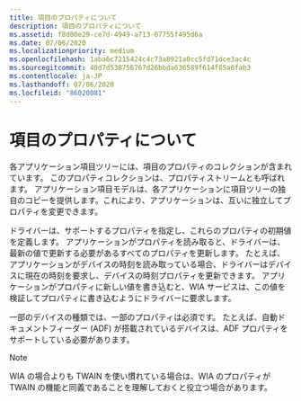 ```yaml
---
title: 項目のプロパティについて
description: 項目のプロパティについて
ms.assetid: f8d00e29-ce7d-4949-a713-07755f495d6a
ms.date: 07/06/2020
ms.localizationpriority: medium
ms.openlocfilehash: 1aba6c7215424c4c73a8921a0cc5fd71dce3ac4c
ms.sourcegitcommit: 40d7d538756767d26bbda636589f614f85a6fab3
ms.contentlocale: ja-JP
ms.lasthandoff: 07/06/2020
ms.locfileid: "86020081"
---
```

# <a name="about-item-properties"></a>項目のプロパティについて

各アプリケーション項目ツリーには、項目のプロパティのコレクションが含まれています。 このプロパティコレクションは、プロパティストリームとも呼ばれます。 アプリケーション項目モデルは、各アプリケーションに項目ツリーの独自のコピーを提供します。これにより、アプリケーションは、互いに独立してプロパティを変更できます。

ドライバーは、サポートするプロパティを指定し、これらのプロパティの初期値を定義します。 アプリケーションがプロパティを読み取ると、ドライバーは、最新の値で更新する必要があるすべてのプロパティを更新します。 たとえば、アプリケーションがデバイスの時刻を読み取っている場合、ドライバーはデバイスに現在の時刻を要求し、デバイスの時刻プロパティを更新できます。 アプリケーションがプロパティに新しい値を書き込むと、WIA サービスは、この値を検証してプロパティに書き込むようにドライバーに要求します。

一部のデバイスの種類では、一部のプロパティは必須です。 たとえば、自動ドキュメントフィーダー (ADF) が搭載されているデバイスは、ADF プロパティをサポートしている必要があります。

> [!NOTE]
> WIA の場合よりも TWAIN を使い慣れている場合は、WIA のプロパティが TWAIN の機能と同義であることを理解しておくと役立つ場合があります。
